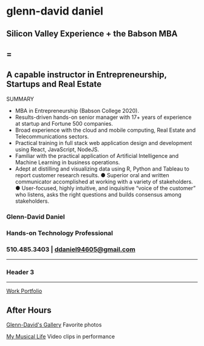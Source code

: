 # glenn-david daniel

## Silicon Valley Experience + the Babson MBA 

## = 

## A capable instructor in Entrepreneurship, Startups and Real Estate

SUMMARY
*	MBA in Entrepreneurship (Babson College 2020).
*	Results-driven hands-on senior manager with 17+ years of experience at startup and Fortune 500 companies.  
*	Broad experience with the cloud and mobile computing, Real Estate and Telecommunications sectors.
*	Practical training in full stack web application design and development using React, JavaScript, NodeJS.
*	Familiar with the practical application of Artificial Intelligence and Machine Learning in business operations.
*	Adept at distilling and visualizing data using R, Python and Tableau to report customer research results.
●	Superior oral and written communicator accomplished at working with a variety of stakeholders. 
●	User-focused, highly intuitive, and inquisitive “voice of the customer” who listens, asks the right questions and builds consensus among stakeholders.


### Glenn-David Daniel
### Hands-on Technology Professional
### 510.485.3403 | ddaniel94605@gmail.com

---
### Header 3

---

<!-- Links -->
[Work Portfolio](https://d2rd.github.io/glenn-david/)

## After Hours ##
[Glenn-David's Gallery](https://d2rd.github.io/glenn-david/)
Favorite photos

[My Musical Life](https://d2rd.github.io/glenn-david/) Video clips in performance
